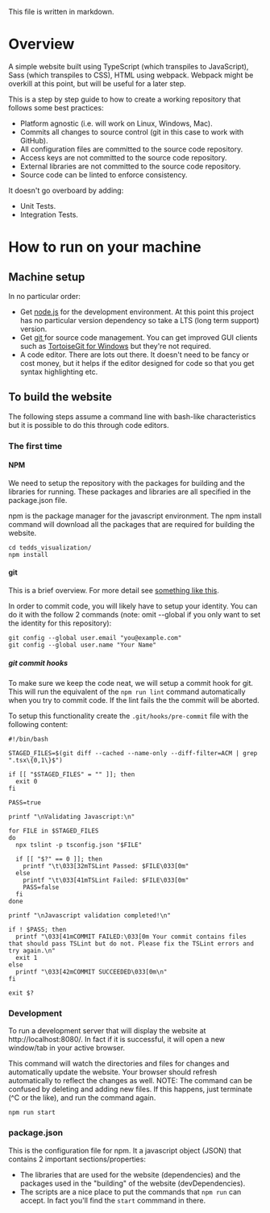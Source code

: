 This file is written in markdown.

# Overview

A simple website built using TypeScript (which transpiles to JavaScript), Sass (which transpiles to CSS), HTML using webpack. Webpack might be overkill at this point, but will be useful for a later step.

This is a step by step guide to how to create a working repository that follows some best practices:
* Platform agnostic (i.e. will work on Linux, Windows, Mac).
* Commits all changes to source control (git in this case to work with GitHub).
* All configuration files are committed to the source code repository.
* Access keys are not committed to the source code repository.
* External libraries are not committed to the source code repository.
* Source code can be linted to enforce consistency.

It doesn't go overboard by adding:
* Unit Tests.
* Integration Tests.

# How to run on your machine

## Machine setup

In no particular order:

* Get [node.js](https://nodejs.org) for the development environment. At this point this project has no particular version dependency so take a LTS (long term support) version.
* Get [git ](https://git-scm.com/) for source code management. You can get improved GUI clients such as [TortoiseGit for Windows](https://tortoisegit.org/) but they're not required.
* A code editor. There are lots out there. It doesn't need to be fancy or cost money, but it helps if the editor designed for code so that you get syntax highlighting etc.


## To build the website

The following steps assume a command line with bash-like characteristics but it is possible to do this through code editors.


### The first time
#### NPM
We need to setup the repository with the packages for building and the libraries for running. These packages and libraries are all specified in the package.json file.

npm is the package manager for the javascript environment. The npm install command will download all the packages that are required for building the website.

```
cd tedds_visualization/
npm install
```

#### git

This is a brief overview. For more detail see [something like this](https://git-scm.com/book/eo/v1/Ekkomenci-First-Time-Git-Setup).

In order to commit code, you will likely have to setup your identity. You can do it with the follow 2 commands (note: omit --global if you only want to set the identity for this repository):

```
git config --global user.email "you@example.com"
git config --global user.name "Your Name"
```

##### git commit hooks

To make sure we keep the code neat, we will setup a commit hook for git. This will run the equivalent of the `npm run lint` command automatically when you try to commit code. If the lint fails the the commit will be aborted.

To setup this functionality create the `.git/hooks/pre-commit` file with the following content:
```
#!/bin/bash

STAGED_FILES=$(git diff --cached --name-only --diff-filter=ACM | grep ".tsx\{0,1\}$")

if [[ "$STAGED_FILES" = "" ]]; then
  exit 0
fi

PASS=true

printf "\nValidating Javascript:\n"

for FILE in $STAGED_FILES
do
  npx tslint -p tsconfig.json "$FILE"

  if [[ "$?" == 0 ]]; then
    printf "\t\033[32mTSLint Passed: $FILE\033[0m"
  else
    printf "\t\033[41mTSLint Failed: $FILE\033[0m"
    PASS=false
  fi
done

printf "\nJavascript validation completed!\n"

if ! $PASS; then
  printf "\033[41mCOMMIT FAILED:\033[0m Your commit contains files that should pass TSLint but do not. Please fix the TSLint errors and try again.\n"
  exit 1
else
  printf "\033[42mCOMMIT SUCCEEDED\033[0m\n"
fi

exit $?
```


### Development

To run a development server that will display the website at http://localhost:8080/. In fact if it is successful, it will open a new window/tab in your active browser.


This command will watch the directories and files for changes and automatically update the website. Your browser should refresh automatically to reflect the changes as well. NOTE: The command can be confused by deleting and adding new files. If this happens, just terminate (^C or the like), and run the command again.
```
npm run start
```

### package.json

This is the configuration file for npm. It a javascript object (JSON) that contains 2 important sections/properties:
* The libraries that are used for the website (dependencies) and the packages used in the "building" of the website (devDependencies).
* The scripts are a nice place to put the commands that `npm run` can accept. In fact you'll find the `start` commmand in there.